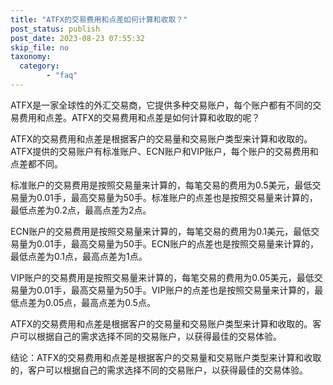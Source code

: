 ```yaml
---
title: "ATFX的交易费用和点差如何计算和收取？"
post_status: publish
post_date: 2023-08-23 07:55:32
skip_file: no
taxonomy:
  category:
        - "faq"
---
```


ATFX是一家全球性的外汇交易商，它提供多种交易账户，每个账户都有不同的交易费用和点差。ATFX的交易费用和点差是如何计算和收取的呢？

ATFX的交易费用和点差是根据客户的交易量和交易账户类型来计算和收取的。ATFX提供的交易账户有标准账户、ECN账户和VIP账户，每个账户的交易费用和点差都不同。

标准账户的交易费用是按照交易量来计算的，每笔交易的费用为0.5美元，最低交易量为0.01手，最高交易量为50手。标准账户的点差也是按照交易量来计算的，最低点差为0.2点，最高点差为2点。

ECN账户的交易费用是按照交易量来计算的，每笔交易的费用为0.1美元，最低交易量为0.01手，最高交易量为50手。ECN账户的点差也是按照交易量来计算的，最低点差为0.1点，最高点差为1点。

VIP账户的交易费用是按照交易量来计算的，每笔交易的费用为0.05美元，最低交易量为0.01手，最高交易量为50手。VIP账户的点差也是按照交易量来计算的，最低点差为0.05点，最高点差为0.5点。

ATFX的交易费用和点差是根据客户的交易量和交易账户类型来计算和收取的。客户可以根据自己的需求选择不同的交易账户，以获得最佳的交易体验。

结论：ATFX的交易费用和点差是根据客户的交易量和交易账户类型来计算和收取的，客户可以根据自己的需求选择不同的交易账户，以获得最佳的交易体验。
